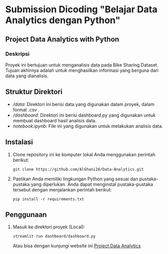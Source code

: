 # Submission Dicoding "Belajar Data Analytics dengan Python"

## Project Data Analytics with Python


### Deskripsi

Proyek ini bertujuan untuk menganalisis data pada Bike Sharing Dataset. Tujuan akhirnya adalah untuk menghasilkan informasi yang berguna dari data yang dianalisis.

## Struktur Direktori

- */data*: Direktori ini berisi data yang digunakan dalam proyek, dalam format .csv .
- */dashboard*: Direktori ini berisi dashboard.py yang digunakan untuk membuat dashboard hasil analisis data.
- *notebook.ipynb*: File ini yang digunakan untuk melakukan analisis data.

## Instalasi

1. Clone repository ini ke komputer lokal Anda menggunakan perintah berikut:

   ```shell
   git clone https://github.com/AlGhani26/Data-Analytics.git
   ```

2. Pastikan Anda memiliki lingkungan Python yang sesuai dan pustaka-pustaka yang diperlukan. Anda dapat menginstal pustaka-pustaka tersebut dengan menjalankan perintah berikut:

   ```shel
   pip install -r requirements.txt
   ```

## Penggunaan

1. Masuk ke direktori proyek (Local):

   ```shell
   streamlit run dashboard/dashboard.py
   ```

   Atau bisa dengan kunjungi website ini [Project Data Analytics](https://data-analytics-kxjrhtrk6gb2nmf5evcpmt.streamlit.app/)
